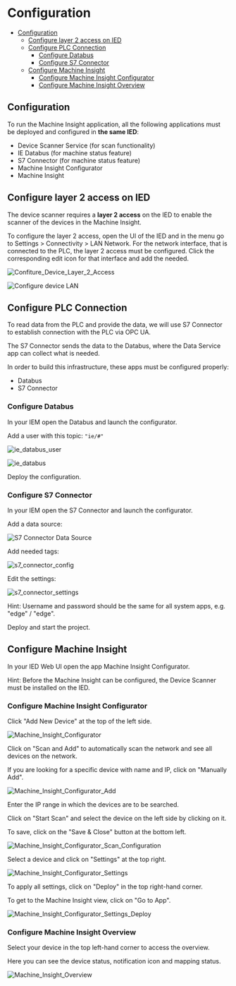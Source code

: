 # Configuration

- [Configuration](#configuration)
  - [Configure layer 2 access on IED](#configure-layer-2-access-on-IED)
  - [Configure PLC Connection](#configure-plc-connection)
    - [Configure Databus](#configure-databus)
    - [Configure S7 Connector](#configure-s7-connector)
  - [Configure Machine Insight](#configure-machine-insight)
    - [Configure Machine Insight Configurator](#configure-machine-insight-configurator)
    - [Configure Machine Insight Overview](#configure-maschine-insight-overview)

## Configuration

To run the Machine Insight application, all the following applications must be deployed and configured in **the same IED**:
- Device Scanner Service (for scan functionality)
- IE Databus (for machine status feature)
- S7 Connector (for machine status feature)
- Machine Insight Configurator
- Machine Insight

## Configure layer 2 access on IED

The device scanner requires a **layer 2 access** on the IED to enable the scanner of the devices in the Machine Insight.

To configure the layer 2 access, open the UI of the IED and in the menu go to Settings > Connectivity > LAN Network. For the network interface, that is connected to the PLC, the layer 2 access must be configured. Click the corresponding edit icon for that interface and add the needed.

![Confiture_Device_Layer_2_Access](graphics/Configure_Device_Layer_2_Access.PNG)

![Configure device LAN](/docs/graphics/Configure_Device_LAN.PNG)

## Configure PLC Connection

To read data from the PLC and provide the data, we will use S7 Connector to establish connection with the PLC via OPC UA.

The S7 Connector sends the data to the Databus, where the Data Service app can collect what is needed.

In order to build this infrastructure, these apps must be configured properly:

- Databus
- S7 Connector

### Configure Databus

In your IEM open the Databus and launch the configurator.

Add a user with this topic:
`"ie/#"`

![ie_databus_user](graphics/IE_Databus_User.PNG)

![ie_databus](graphics/IE_Databus.PNG)

Deploy the configuration.

### Configure S7 Connector

In your IEM open the S7 Connector and launch the configurator.

Add a data source:

![S7 Connector Data Source](graphics/S7_Connector_Data_Source.PNG)

Add needed tags:

![s7_connector_config](graphics/S7_Connector_Configuration.PNG)

Edit the settings:

![s7_connector_settings](graphics/S7_Connector_Settings.PNG)

Hint: Username and password should be the same for all system apps, e.g. "edge" / "edge".

Deploy and start the project.

## Configure Machine Insight

In your IED Web UI open the app Machine Insight Configurator.

Hint: Before the Machine Insight can be configured, the Device Scanner must be installed on the IED.

### Configure Machine Insight Configurator

Click "Add New Device" at the top of the left side.

![Machine_Insight_Configurator](graphics/Machine_Insight_Configurator.PNG)

Click on "Scan and Add" to automatically scan the network and see all devices on the network.

If you are looking for a specific device with name and IP, click on "Manually Add".

![Machine_Insight_Configurator_Add](graphics/Machine_Insight_Configurator_Add.PNG)

Enter the IP range in which the devices are to be searched.

Click on "Start Scan" and select the device on the left side by clicking on it.

To save, click on the "Save & Close" button at the bottom left.

![Machine_Insight_Configurator_Scan_Configuration](graphics/Machine_Insight_Configurator_Scan_Configuration.PNG)

Select a device and click on "Settings" at the top right.

![Machine_Insight_Configurator_Settings](graphics/Machine_Insight_Configurator_Settings.PNG)

To apply all settings, click on "Deploy" in the top right-hand corner.

To get to the Machine Insight view, click on "Go to App".

![Machine_Insight_Configurator_Settings_Deploy](graphics/Machine_Insight_Configurator_Settings_Deploy.PNG)

### Configure Machine Insight Overview

Select your device in the top left-hand corner to access the overview.

Here you can see the device status, notification icon and mapping status.

![Machine_Insight_Overview](graphics/Machine_Insight_Overview.PNG)
